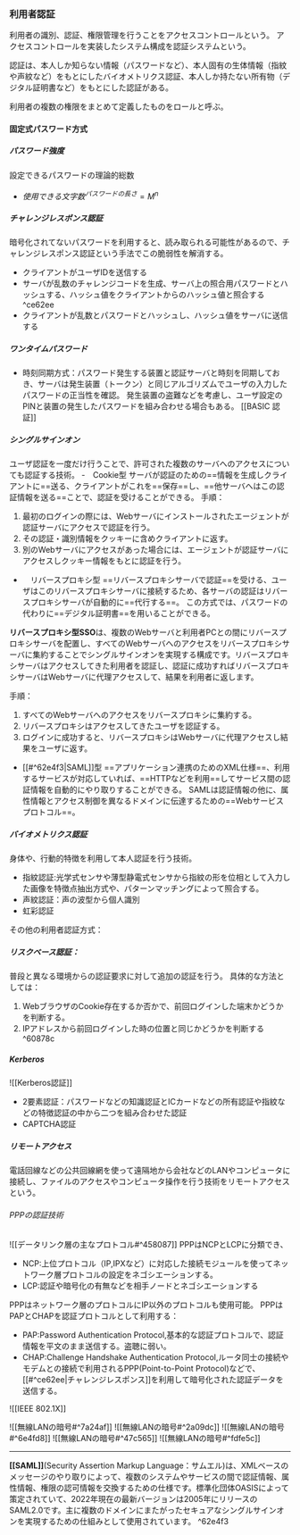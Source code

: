 ### 利用者認証
利用者の識別、認証、権限管理を行うことをアクセスコントロールという。
アクセスコントロールを実装したシステム構成を認証システムという。

認証は、本人しか知らない情報（パスワードなど）、本人固有の生体情報（指紋や声紋など）をもとにしたバイオメトリクス認証、本人しか持たない所有物（デジタル証明書など）をもとにした認証がある。

利用者の複数の権限をまとめて定義したものをロールと呼ぶ。

#### 固定式パスワード方式

##### パスワード強度
設定できるパスワードの理論的総数
- $使用できる文字数^{パスワードの長さ}　= M^{n}$

##### チャレンジレスポンス認証
暗号化されてないパスワードを利用すると、読み取られる可能性があるので、チャレンジレスポンス認証という手法でこの脆弱性を解消する。
- クライアントがユーザIDを送信する
- サーバが乱数のチャレンジコードを生成、サーバ上の照合用パスワードとハッシュする、ハッシュ値をクライアントからのハッシュ値と照合する ^ce62ee
- クライアントが乱数とパスワードとハッシュし、ハッシュ値をサーバに送信する

##### ワンタイムパスワード
- 時刻同期方式：パスワード発生する装置と認証サーバと時刻を同期しておき、サーバは発生装置（トークン）と同じアルゴリズムでユーザの入力したパスワードの正当性を確認。
  発生装置の盗難などを考慮し、ユーザ設定のPINと装置の発生したパスワードを組み合わせる場合もある。
[[BASIC 認証]]

##### シングルサインオン
ユーザ認証を一度だけ行うことで、許可された複数のサーバへのアクセスについても認証する技術。
-　Cookie型
サーバが認証のための==情報を生成しクライアントに==送る、クライアントがこれを==保存==し、==他サーバへはこの認証情報を送る==ことで、認証を受けることができる。
手順：
1. 最初のログインの際には、Webサーバにインストールされたエージェントが認証サーバにアクセスで認証を行う。
2. その認証・識別情報をクッキーに含めクライアントに返す。
3. 別のWebサーバにアクセスがあった場合には、エージェントが認証サーバにアクセスしクッキー情報をもとに認証を行う。

- 　リバースプロキシ型
==リバースプロキシサーバで認証==を受ける、ユーザはこのリバースプロキシサーバに接続するため、各サーバの認証はリバースプロキシサーバが自動的に==代行する==。
この方式では、パスワードの代わりに==デジタル証明書==を用いることができる。

**リバースプロキシ型SSO**は、複数のWebサーバと利用者PCとの間にリバースプロキシサーバを配置し、すべてのWebサーバへのアクセスをリバースプロキシサーバに集約することでシングルサインオンを実現する構成です。リバースプロキシサーバはアクセスしてきた利用者を認証し、認証に成功すればリバースプロキシサーバはWebサーバに代理アクセスして、結果を利用者に返します。

手順：
1. すべてのWebサーバへのアクセスをリバースプロキシに集約する。
2. リバースプロキシはアクセスしてきたユーザを認証する。
3. ログインに成功すると、リバースプロキシはWebサーバに代理アクセスし結果をユーザに返す。

- [[#^62e4f3|SAML]]型
==アプリケーション連携のためのXML仕様==、利用するサービスが対応していれば、==HTTPなどを利用==してサービス間の認証情報を自動的にやり取りすることができる。
SAMLは認証情報の他に、属性情報とアクセス制御を異なるドメインに伝達するための==Webサービスプロトコル==。

##### バイオメトリクス認証
身体や、行動的特徴を利用して本人認証を行う技術。
- 指紋認証:光学式センサや薄型静電式センサから指紋の形を位相として入力した画像を特徴点抽出方式や、パターンマッチングによって照合する。
- 声紋認証：声の波型から個人識別
- 虹彩認証

その他の利用者認証方式：
##### リスクベース認証：
普段と異なる環境からの認証要求に対して追加の認証を行う。
  具体的な方法としては：
  1. WebブラウザのCookie存在するか否かで、前回ログインした端末かどうかを判断する。
  2. IPアドレスから前回ログインした時の位置と同じかどうかを判断する
  ^60878c
##### Kerberos
![[Kerberos認証]]
- 2要素認証：パスワードなどの知識認証とICカードなどの所有認証や指紋などの特徴認証の中から二つを組み合わせた認証
- CAPTCHA認証

##### リモートアクセス
電話回線などの公共回線網を使って遠隔地から会社などのLANやコンピュータに接続し、ファイルのアクセスやコンピュータ操作を行う技術をリモートアクセスという。

###### PPPの認証技術
![[データリンク層の主なプロトコル#^458087]]
PPPはNCPとLCPに分類でき、
- NCP:上位プロトコル（IP,IPXなど）に対応した接続モジュールを使ってネットワーク層プロトコルの設定をネゴシエーションする。
- LCP:認証や暗号化の有無などを相手ノードとネゴシエーションする

PPPはネットワーク層のプロトコルにIP以外のプロトコルも使用可能。
PPPはPAPとCHAPを認証プロトコルとして利用する：
- PAP:Password Authentication Protocol,基本的な認証プロトコルで、認証情報を平文のまま送信する。盗聴に弱い。
- CHAP:Challenge Handshake Authentication Protocol,ルータ同士の接続やモデムとの接続で利用されるPPP(Point-to-Point Protocol)などで、[[#^ce62ee|チャレンジレスポンス]]を利用して暗号化された認証データを送信する。

![[IEEE 802.1X]]

![[無線LANの暗号#^7a24af]]
![[無線LANの暗号#^2a09dc]]
![[無線LANの暗号#^6e4fd8]]
![[無線LANの暗号#^47c565]]
![[無線LANの暗号#^fdfe5c]]


---
**[[SAML]]**(Security Assertion Markup Language：サムエル)は、XMLベースのメッセージのやり取りによって、複数のシステムやサービスの間で認証情報、属性情報、権限の認可情報を交換するための仕様です。標準化団体OASISによって策定されていて、2022年現在の最新バージョンは2005年にリリースのSAML2.0です。主に複数のドメインにまたがったセキュアなシングルサインオンを実現するための仕組みとして使用されています。 ^62e4f3